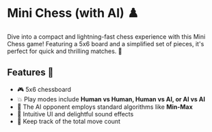 # Mini Chess (with AI) ♟️

Dive into a compact and lightning-fast chess experience with this Mini Chess game! Featuring a 5x6 board and a simplified set of pieces, it's perfect for quick and thrilling matches. 🚀

## Features 🌟

- 🎮 5x6 chessboard
- 💥 Play modes include **Human vs Human, Human vs AI, or AI vs AI**
- 🤖 The AI opponent employs standard algorithms like **Min-Max**
- 🎨 Intuitive UI and delightful sound effects
- 🔢 Keep track of the total move count

